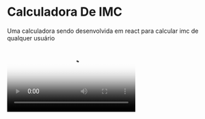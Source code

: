 # Calculadora De IMC

Uma calculadora sendo desenvolvida em react para calcular imc de qualquer usuário

<video class="vjs-tech" data-sources="[{&quot;src&quot;:&quot;https://dms.licdn.com/playlist/vid/D4D05AQFbHI_VAedHjQ/mp4-640p-30fp-crf28/0/1706221524591?e=1706828400&amp;v=beta&amp;t=K9NGuPuHvPW3WHHaNIjXq7ecU6uZI-tp4GNKWvwjUwc&quot;,&quot;type&quot;:&quot;video/mp4&quot;,&quot;data-bitrate&quot;:41198},{&quot;src&quot;:&quot;https://dms.licdn.com/playlist/vid/D4D05AQFbHI_VAedHjQ/mp4-720p-30fp-crf28/0/1706221532983?e=1706828400&amp;v=beta&amp;t=lQYQdswiFgOf0VWp75Jwa1J-MbfarIxLB2ZU9aus8OY&quot;,&quot;type&quot;:&quot;video/mp4&quot;,&quot;data-bitrate&quot;:47175}]" data-poster-url="https://media.licdn.com/dms/image/D4D05AQFbHI_VAedHjQ/videocover-high/0/1706221515761?e=1706828400&amp;v=beta&amp;t=Y_kZbWeE38VIesXlIk2NlB0bed7eFLHhA-NfzeaH3aE" data-digitalmedia-asset-urn="urn:li:digitalmediaAsset:D4D05AQFbHI_VAedHjQ" data-tracking-id="tmWYu3iqR2KnkZPImyRVXw==" playsinline="playsinline" id="vjs_video_3_html5_api" tabindex="-1" role="application" poster="https://media.licdn.com/dms/image/D4D05AQFbHI_VAedHjQ/videocover-high/0/1706221515761?e=1706828400&amp;v=beta&amp;t=Y_kZbWeE38VIesXlIk2NlB0bed7eFLHhA-NfzeaH3aE" src="https://dms.licdn.com/playlist/vid/D4D05AQFbHI_VAedHjQ/mp4-640p-30fp-crf28/0/1706221524591?e=1706828400&amp;v=beta&amp;t=K9NGuPuHvPW3WHHaNIjXq7ecU6uZI-tp4GNKWvwjUwc">
      </video>
